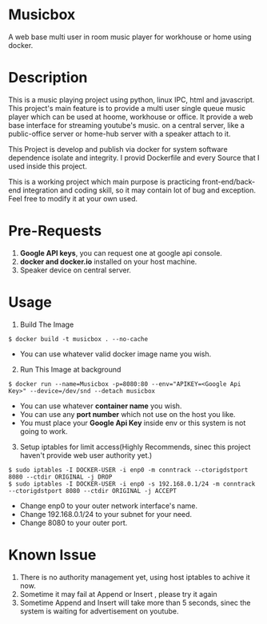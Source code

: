 # Musicbox
A web base multi user in room music player for workhouse or home using docker.

# Description
   This is a music playing project using python, linux IPC, html and javascript. This project's main feature is to provide a multi user
 single queue music player which can be used at hoome, workhouse or office. It provide a web base interface for streaming youtube's music.
on a central server, like a public-office server or home-hub server with a speaker attach to it. 

This Project is develop and publish via docker for system software dependence isolate and integrity. I provid Dockerfile and every Source that I used inside this project.

This is a working project which main purpose is practicing front-end/back-end integration and coding skill, so it may contain lot of bug and exception. Feel free to modify it at your own used.

# Pre-Requests
1. **Google API keys**, you can request one at google api console.
2. **docker and docker.io** installed on your host machine. 
3. Speaker device on central server.
# Usage
1. Build The Image 

```
$ docker build -t musicbox . --no-cache
```

* You can use whatever valid docker image name you wish.

2. Run This Image at background
```
$ docker run --name=Musicbox -p=8080:80 --env="APIKEY=<Google Api Key>" --device=/dev/snd --detach musicbox
```
* You can use whatever **container name** you wish.
* You can use any **port number** which not use on the host you like.
* You must place your **Google Api Key** inside env or this system is not going to work.


3. Setup iptables for limit access(Highly Recommends, sinec this project haven't provide web user authority yet.)
```
$ sudo iptables -I DOCKER-USER -i enp0 -m conntrack --ctorigdstport 8080 --ctdir ORIGINAL -j DROP
$ sudo iptables -I DOCKER-USER -i enp0 -s 192.168.0.1/24 -m conntrack --ctorigdstport 8080 --ctdir ORIGINAL -j ACCEPT
```
* Change enp0 to your outer network interface's name.
* Change 192.168.0.1/24 to your subnet for your need.
* Change 8080 to your outer port.





# Known Issue

1. There is no authority management yet, using host iptables to achive it now.
2. Sometime it may fail at Append or Insert , please try it again
3. Sometime Append and Insert will take more than 5 seconds, sinec the system is waiting for advertisement on youtube.
